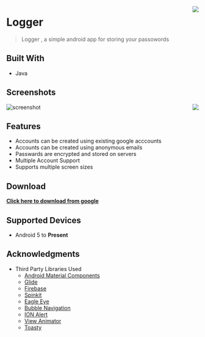 
<img src="https://user-images.githubusercontent.com/59041996/125823802-16e37e51-33ff-453f-b98b-27508560cab6.png" align="right" 
/>


# Logger

> Logger , a simple android app for storing your passowords

## Built With

- Java

## Screenshots

<img src="https://user-images.githubusercontent.com/59041996/125823802-16e37e51-33ff-453f-b98b-27508560cab6.png" align="right" />


![screenshot](https://user-images.githubusercontent.com/59041996/125823802-16e37e51-33ff-453f-b98b-27508560cab6.png) 





## Features

- Accounts can be created using existing google acccounts
- Accounts can be created using anonymous emails
- Passwards are encrypted and stored on servers
- Multiple Account Support
- Supports multiple screen sizes
 


## Download

**[Click here to download from google](https://drive.google.com/file/d/132we2XLFkZcvvYxBruJgzHEXdysNXePT/view?usp=sharing)**

## Supported Devices

- Android 5 to  **Present**

## Acknowledgments 

- Third Party Libraries Used
  - [Android Material Components ](https://github.com/material-components/material-components-android)
  - [Glide](https://github.com/bumptech/glide)
  - [Firebase](https://github.com/firebase/)
  - [Spinkit](https://github.com/ybq/Android-SpinKit)
  - [Eagle Eye](https://github.com/SumonHub/EagleEye)
  - [Bubble Navigation](https://github.com/gauravk95/bubble-navigation)
  - [ION Alert](https://github.com/oktavianto/ionalert)
  - [View Animator](https://github.com/florent37/ViewAnimator)
  - [Toasty](https://github.com/GrenderG/Toasty)




